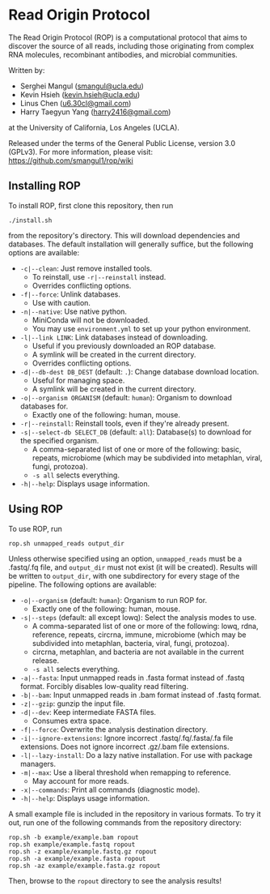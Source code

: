 # Read Origin Protocol

The Read Origin Protocol (ROP) is a computational protocol that aims to
discover the source of all reads, including those originating from complex RNA
molecules, recombinant antibodies, and microbial communities. 

Written by:

- Serghei Mangul (<smangul@ucla.edu>)
- Kevin Hsieh (<kevin.hsieh@ucla.edu>)
- Linus Chen (<u6.30cl@gmail.com>)
- Harry Taegyun Yang (<harry2416@gmail.com>)

at the University of California, Los Angeles (UCLA). 

Released under the terms of the General Public License, version 3.0 (GPLv3).
For more information, please visit: <https://github.com/smangul1/rop/wiki>

## Installing ROP

To install ROP, first clone this repository, then run

```
./install.sh
```

from the repository's directory. This will download dependencies and databases.
The default installation will generally suffice, but the following options are
available:

- `-c|--clean`: Just remove installed tools.
    - To reinstall, use `-r|--reinstall` instead.
    - Overrides conflicting options.
- `-f|--force`: Unlink databases.
    - Use with caution.
- `-n|--native`: Use native python.
    - MiniConda will not be downloaded.
    - You may use `environment.yml` to set up your python environment.
- `-l|--link LINK`: Link databases instead of downloading.
    - Useful if you previously downloaded an ROP database.
    - A symlink will be created in the current directory.
    - Overrides conflicting options.
- `-d|--db-dest DB_DEST` (default: `.`): Change database download location.
    - Useful for managing space.
    - A symlink will be created in the current directory.
- `-o|--organism ORGANISM` (default: `human`): Organism to download databases
  for.
    - Exactly one of the following: human, mouse.
- `-r|--reinstall`: Reinstall tools, even if they're already present.
- `-s|--select-db SELECT_DB` (default: `all`): Database(s) to download for the
  specified organism.
    - A comma-separated list of one or more of the following: basic, repeats,
      microbiome (which may be subdivided into metaphlan, viral, fungi,
      protozoa).
    - `-s all` selects everything.
- `-h|--help`: Displays usage information.

## Using ROP

To use ROP, run

```
rop.sh unmapped_reads output_dir
```

Unless otherwise specified using an option, `unmapped_reads`
must be a .fastq/.fq file, and `output_dir` must not exist (it will be created).
Results will be written to `output_dir`, with one subdirectory for every stage
of the pipeline. The following options are available:

- `-o|--organism` (default: `human`): Organism to run ROP for.
    - Exactly one of the following: human, mouse.
- `-s|--steps` (default: all except lowq): Select the analysis modes to use.
    - A comma-separated list of one or more of the following: lowq, rdna,
      reference, repeats, circrna, immune, microbiome (which may be subdivided
      into metaphlan, bacteria, viral, fungi, protozoa).
    - circrna, metaphlan, and bacteria are not available in the current release.
    - `-s all` selects everything.
- `-a|--fasta`: Input unmapped reads in .fasta format instead of .fastq format.
  Forcibly disables low-quality read filtering.
- `-b|--bam`: Input unmapped reads in .bam format instead of .fastq format.
- `-z|--gzip`: gunzip the input file.
- `-d|--dev`: Keep intermediate FASTA files.
    - Consumes extra space.
- `-f|--force`: Overwrite the analysis destination directory.
- `-i|--ignore-extensions`: Ignore incorrect .fastq/.fq/.fasta/.fa file
  extensions. Does not ignore incorrect .gz/.bam file extensions.
- `-l|--lazy-install`: Do a lazy native installation. For use with package
  managers.
- `-m|--max`: Use a liberal threshold when remapping to reference.
    - May account for more reads.
- `-x|--commands`: Print all commands (diagnostic mode).
- `-h|--help`: Displays usage information.

A small example file is included in the repository in various formats. To try it
out, run one of the following commands from the repository directory:

```
rop.sh -b example/example.bam ropout
rop.sh example/example.fastq ropout
rop.sh -z example/example.fastq.gz ropout
rop.sh -a example/example.fasta ropout
rop.sh -az example/example.fasta.gz ropout
```

Then, browse to the `ropout` directory to see the analysis results!
